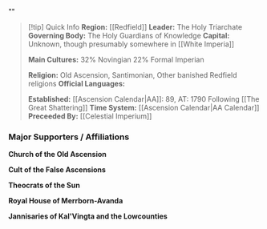 ""
> [!tip] Quick Info
> **Region:** [[Redfield]]
> **Leader:** The Holy Triarchate
> **Governing Body:** The Holy Guardians of Knowledge
> **Capital:** Unknown, though presumably somewhere in [[White Imperia]]
> 
> **Main Cultures:**
>      32% Novingian
>      22% Formal Imperian
>    
> **Religion:** Old Ascension, Santimonian, Other banished Redfield religions
> **Official Languages:**
> 
> 
> **Established:** [[Ascension Calendar|AA]]: 89, AT: 1790 Following [[The Great Shattering]]
> **Time System:** [[Ascension Calendar|AA Calendar]]
> **Preceeded By:** [[Celestial Imperium]]

### Major Supporters / Affiliations

**Church of the Old Ascension**

**Cult of the False Ascensions**

**Theocrats of the Sun**

**Royal House of Merrborn-Avanda**

**Jannisaries of Kal'Vingta and the Lowcounties**
